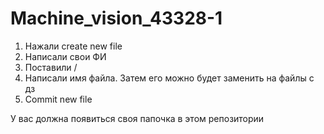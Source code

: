 # Machine_vision_43328-1

1. Нажали create new file
2. Написали свои ФИ
3. Поставили /
4. Написали имя файла. Затем его можно будет заменить на файлы с дз
5. Commit new file

У вас должна появиться своя папочка в этом репозитории
